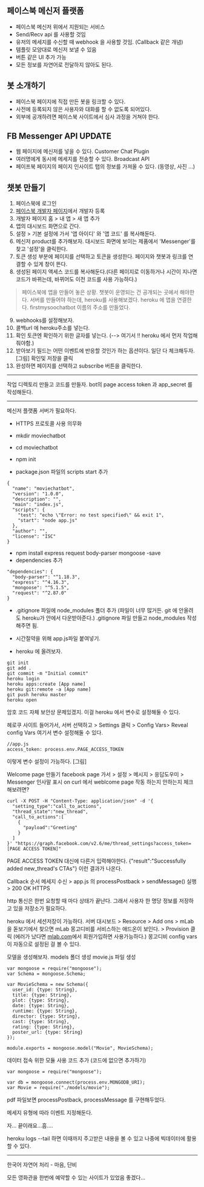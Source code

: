 
## 페이스북 메신저 플랫폼
- 페이스북 메신저 위에서 지원되는 서비스
- Send/Recv api 를 사용할 것임
- 유저의 메세지를 수신할 때 webhook 을 사용할 것임. (Callback 같은 개념)
- 템플릿 모양대로 메신저 보낼 수 있음
- 버튼 같은 UI 추가 가능
- 모든 정보를 자연어로 전달하지 않아도 된다.

## 봇 소개하기
- 페이스북 페이지에 직접 만든 봇을 링크할 수 있다.
- 사전에 등록되지 않은 사용자와 대화를 할 수 없도록 되어있다.
- 외부에 공개하려면 페이스북 사이트에서 심사 과정을 거쳐야 한다.

## FB Messenger API UPDATE
- 웹 페이지에 메신저를 넣을 수 있다. Customer Chat Plugin
- 여러명에게 동시에 메세지를 전송할 수 있다. Broadcast API
- 페이프북 페이지의 페이지 인사이트 탭의 정보를 가져올 수 있다. (동영상, 사진 ...)

## 챗봇 만들기

1) 페이스북에 로그인
2) [페이스북 개발자 페이지](https://developers.facebook.com)에서 개발자 등록 
3) 개발자 페이지 홈 > 내 앱 > 새 앱 추가
4) 앱의 대시보드 화면으로 간다.
5) 설정 > 기본 설정에 가서 '앱 아이디' 와 '앱 코드' 를 복사해둔다.
6) 메신저 product를 추가해보자. 대시보드 화면에 보이는 제품에서 'Messenger'를 찾고 '설정'을 클릭한다.
7) 토큰 생성 부분에 페이지를 선택하고 토큰을 생성한다.
페이지와 챗봇과 링크를 연결할 수 있게 창이 뜬다.
8) 생성된 페이지 액세스 코드를 복사해둔다.(다른 페이지로 이동하거나 시간이 지나면 코드가 바뀌는데, 바뀌어도 이전 코드를 사용 가능하다.)

> 페이스북에 앱을 만들어 놓은 상황.
> 챗봇이 운영되는 건 공개되는 곳에서 해야한다. 서버를 만들어야 하는데, heroku를 사용해보겠다.
> heroku 에 앱을 연결한다.
> firstmysoochatbot 이름의 주소를 만들었다.

9) webhooks를 설정해보자.
10) 콜백url 에 heroku주소를 넣는다.
11) 확인 토큰엔 확인하기 위한 글자를 넣는다. (--> 여기서 !! heroku 에서 먼저 작업해줘야함.)
12) 받아보기 필드는 어떤 이벤트에 반응할 것인가 하는 옵션이다. 일단 다 체크해두자.
[그림]
확인및 저장을 클릭
13) 완성하면 페이지를 선택하고 subscribe 버튼을 클릭한다.

---

작업 디렉토리 만들고 코드를 만들자.
bot의 page access token 과 app_secret 를 작성해둔다.

--- 

메신저 플랫폼 서버가 필요하다.
- HTTPS 프로토콜 사용 의무화

- mkdir moviechatbot
- cd moviechatbot
- npm init
- package.json 파일의 scripts start 추가
```
{
  "name": "moviechatbot",
  "version": "1.0.0",
  "description": "",
  "main": "index.js",
  "scripts": {
    "test": "echo \"Error: no test specified\" && exit 1",
    "start": "node app.js"
  },
  "author": "",
  "license": "ISC"
}
```
- npm install express request body-parser mongoose -save
- dependencies 추가
```
"dependencies": {
  "body-parser": "^1.18.3",
  "express": "^4.16.3",
  "mongoose": "^5.1.5",
  "request": "^2.87.0"
}
```
- .gitignore 파일에 node_modules 폴더 추가 (파일이 너무 많거든. git 에 안올려도 heroku가 안에서 다운받아준다.)
.gitignore 파일 만들고 node_modules 작성해주면 됨.

- 시간절약을 위해 app.js파일 붙여넣기. 
- heroku 에 올려보자.
```
git init
git add .
git commit -m "Initial commit"
heroku login
heroku apps:create [App name]
heroku git:remote -a [App name]
git push heroku master
heroku open
```

암호 코드 자체 보안상 문제있겠지.
이걸 heroku 에서 변수로 설정해둘 수 있다.

헤로쿠 사이트 들어가서, 서버 선택하고 > Settings 클릭 > Config Vars> Reveal config Vars
여기서 변수 설정해둘 수 있다.
```
//app.js
access_token: process.env.PAGE_ACCESS_TOKEN
```
이렇게 변수 설정이 가능하다.
[그림]

Welcome page 만들기
facebook page 가서 > 설정 > 메시지 > 응답도우미 > Messenger 인사말 표시 on
curl 에서 weblcome page 작동 하는지 안하는지 체크해보려면?
```
curl -X POST -H "Content-Type: application/json" -d '{
  "setting_type":"call_to_actions",
  "thread_state":"new_thread",
  "call_to_actions":[
    {
      "payload":"Greeting"
    }
  ]
}' "https://graph.facebook.com/v2.6/me/thread_settings?access_token=[PAGE ACCESS TOKEN]"
```
PAGE ACCESS TOKEN 대신에 다른거 입력해야한다.
{"result":"Successfully added new_thread's CTAs"} 이런 결과가 나온다.

Callback 순서
메세지 수신 > app.js 의 processPostback > sendMessage() 실행 > 200 OK HTTPS

http 통신은 한번 요청할 때 마다 상태가 끝난다.
그래서 사용자 한 명당 정보를 저장하고 있을 저장소가 필요하다.

heroku 에서 세션저장이 가능하다.
서버 대시보드 > Resource > Add ons > mLab 을 돋보기에서 찾으면 mLab 몽고디비를 서비스하는 애드온이 보인다. > Provision 클릭
(에러가 났다면 [mlab.com](https://mlab.com)에서 회원가입하면 사용가능하다.)
몽고디비 config vars 이 자동으로 설정된 걸 볼 수 있다.

모델을 생성해보자.
models 폴더 생성
movie.js 파일 생성
```
var mongoose = require("mongoose");
var Schema = mongoose.Schema;

var MovieSchema = new Schema({
  user_id: {type: String},
  title: {type: String},
  plot: {type: String},
  date: {type: String},
  runtime: {type: String},
  director: {type: String},
  cast: {type: String},
  rating: {type: String},
  poster_url: {type: String}
});

module.exports = mongoose.model("Movie", MovieSchema);
```

데이터 접속 위한 모듈 사용 코드 추가 (코드에 없으면 추가하기)
```
var mongoose = require("mongoose");

var db = mongoose.connect(process.env.MONGODB_URI);
var Movie = require("./models/movie");
```

pdf 파일보면 processPostback, processMessage 를 구현해두었다.

메세지 유형에 따라 이벤트 지정해둔다.

자... 끝이래요...흠....

heroku logs --tail
하면 이때까지 주고받은 내용을 볼 수 있고
나중에 빅데이터에 활용할 수 있다.

---

한국어 자연어 처리 - 마음, 단비 

모든 영화관을 한번에 예약할 수 있는 사이트가 있었음 좋겠다...
